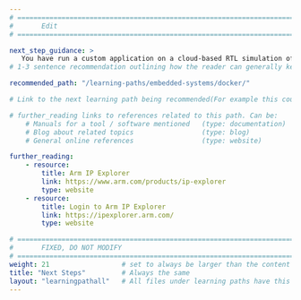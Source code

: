 ```yaml
---
# ================================================================================
#       Edit
# ================================================================================

next_step_guidance: >
   You have run a custom application on a cloud-based RTL simulation of an Arm based system. Why not learn about other development environments?
# 1-3 sentence recommendation outlining how the reader can generally keep learning about these topics, and a specific explanation of why the next step is being recommended.

recommended_path: "/learning-paths/embedded-systems/docker/"

# Link to the next learning path being recommended(For example this could be /learning-paths/servers-and-cloud-computing/mongodb).

# further_reading links to references related to this path. Can be:
    # Manuals for a tool / software mentioned   (type: documentation)
    # Blog about related topics                 (type: blog)
    # General online references                 (type: website) 

further_reading:
    - resource:
        title: Arm IP Explorer
        link: https://www.arm.com/products/ip-explorer
        type: website
    - resource:
        title: Login to Arm IP Explorer
        link: https://ipexplorer.arm.com/
        type: website

# ================================================================================
#       FIXED, DO NOT MODIFY
# ================================================================================
weight: 21                  # set to always be larger than the content in this path, and one more than 'review'
title: "Next Steps"         # Always the same
layout: "learningpathall"   # All files under learning paths have this same wrapper
---
```

